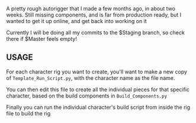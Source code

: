 A pretty rough autorigger that I made a few months ago, in about two weeks.
Still missing components, and is far from production ready, but I wanted to get it up online, and get back into working on it

Currently I will be doing all my commits to the $Staging branch, so check there if $Master feels empty!


## USAGE
For each character rig you want to create, you'll want to make a new copy of `Template_Run_Script.py`, with the character name as the file name.

You can then edit this file to create all the individual pieces for that specific character, based on the build components in `Build_Components.py`

Finally you can run the individual character's build script from inside the rig file to build the rig 